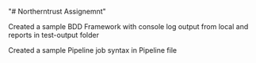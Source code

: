 "# Northerntrust Assignemnt" 

Created a sample BDD Framework with console log output from local and reports in test-output folder

Created a sample Pipeline job syntax in Pipeline file
